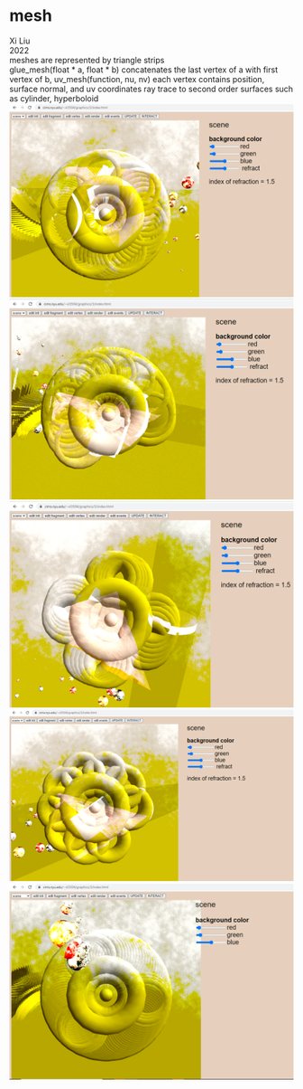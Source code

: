 # mesh
Xi Liu</br>
2022</br>
meshes are represented by triangle strips</br>
glue_mesh(float * a, float * b) concatenates the last vertex of a with first vertex of b, uv_mesh(function, nu, nv) 
each vertex contains position, surface normal, and uv coordinates
ray trace to second order surfaces such as cylinder, hyperboloid
![8](img/8.png)
![7](img/7.png)
![6](img/6.png)
![5](img/5.png)
![0](img/0.png)
